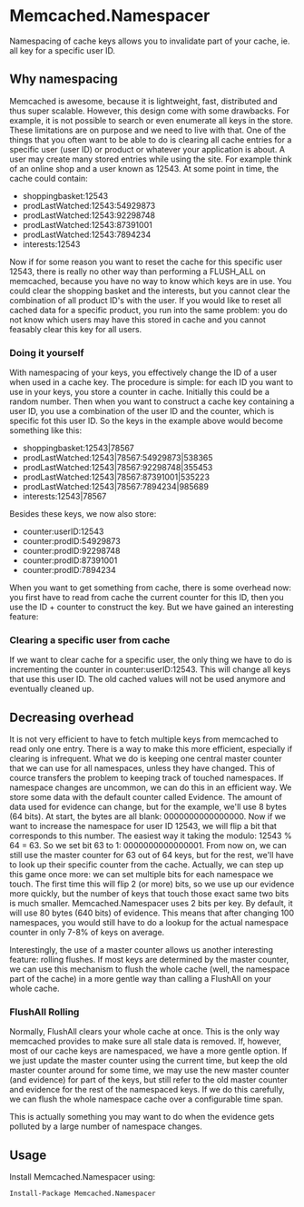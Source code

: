# Memcached.Namespacer
Namespacing of cache keys allows you to invalidate part of your cache, ie. all key for a specific user ID.

## Why namespacing

Memcached is awesome, because it is lightweight, fast, distributed and thus super scalable. However, this design come with some 
drawbacks. For example, it is not possible to search or even enumerate all keys in the store. These limitations are on purpose
and we need to live with that. One of the things that you often want to be able to do is clearing all cache entries for a specific
user (user ID) or product or whatever your application is about. A user may create many stored entries while using the site. For 
example think of an online shop and a user known as 12543. At some point in time, the cache could contain:

 - shoppingbasket:12543
 - prodLastWatched:12543:54929873
 - prodLastWatched:12543:92298748
 - prodLastWatched:12543:87391001
 - prodLastWatched:12543:7894234
 - interests:12543
 
 Now if for some reason you want to reset the cache for this specific user 12543, there is really no other way than performing a 
 FLUSH_ALL on memcached, because you have no way to know which keys are in use. You could clear the shopping basket and the 
 interests, but you cannot clear the combination of all product ID's with the user. If you would like to reset all cached data 
 for a specific product, you run into the same problem: you do not know which users may have this stored in cache and you cannot 
 feasably clear this key for all users.

### Doing it yourself

 With namespacing of your keys, you effectively change the ID of a user when used in a cache key. The procedure is simple: for each 
 ID you want to use in your keys, you store a counter in cache. Initially this could be a random number. Then when you want to 
 construct a cache key containing a user ID, you use a combination of the user ID and the counter, which is specific fot 
 this user ID. So the keys in the example above would become something like this:
 
 - shoppingbasket:12543|78567
 - prodLastWatched:12543|78567:54929873|538365
 - prodLastWatched:12543|78567:92298748|355453
 - prodLastWatched:12543|78567:87391001|535223
 - prodLastWatched:12543|78567:7894234|985689
 - interests:12543|78567

Besides these keys, we now also store:

 - counter:userID:12543
 - counter:prodID:54929873
 - counter:prodID:92298748
 - counter:prodID:87391001
 - counter:prodID:7894234

When you want to get something from cache, there is some overhead now: you first have to read from cache the current counter for
this ID, then you use the ID + counter to construct the key. But we have gained an interesting feature:

### Clearing a specific user from cache
If we want to clear cache for a specific user, the only thing we have to do is incrementing the counter in counter:userID:12543. 
This will change all keys that use this user ID. The old cached values will not be used anymore and eventually cleaned up.

## Decreasing overhead

It is not very efficient to have to fetch multiple keys from memcached to read only one entry. There is a way to make this more efficient, especially if clearing is infrequent. What we do is keeping one central master counter that we can use for all namespaces, unless they have changed. This of cource transfers the problem to keeping track of touched namespaces. If namespace changes are uncommon, we can do this in an efficient way. We store some data with the default counter called Evidence. The amount of data used for evidence can change, but for the example, we'll use 8 bytes (64 bits). At start, the bytes are all blank: 0000000000000000. Now if we want to increase the namespace for user ID 12543, we will flip a bit that corresponds to this number. The easiest way it taking the modulo: 12543 % 64 = 63. So we set bit 63 to 1: 0000000000000001. From now on, we can still use the master counter for 63 out of 64 keys, but for the rest, we'll have to look up their specific counter from the cache. Actually, we can step up this game once more: we can set multiple bits for each namespace we touch. The first time this will flip 2 (or more) bits, so we use up our evidence more quickly, but the number of keys that touch those exact same two bits is much smaller. Memcached.Namespacer uses 2 bits per key. By default, it will use 80 bytes (640 bits) of evidence. This means that after changing 100 namespaces, you would still have to do a lookup for the actual namespace counter in only 7-8% of keys on average.

Interestingly, the use of a master counter allows us another interesting feature: rolling flushes. If most keys are determined by the master counter, we can use this mechanism to flush the whole cache (well, the namespace part of the cache) in a more gentle way than calling a FlushAll on your whole cache. 

### FlushAll Rolling
Normally, FlushAll clears your whole cache at once. This is the only way memcached provides to make sure all stale data is removed. If, however, most of our cache keys are namespaced, we have a more gentle option. If we just update the master counter using the current time, but keep the old master counter around for some time, we may use the new master counter (and evidence) for part of the keys, but still refer to the old master counter and evidence for the rest of the namespaced keys. If we do this carefully, we can flush the whole namespace cache over a configurable time span. 

This is actually something you may want to do when the evidence gets polluted by a large number of namespace changes. 

## Usage

Install Memcached.Namespacer using:

    Install-Package Memcached.Namespacer
	

